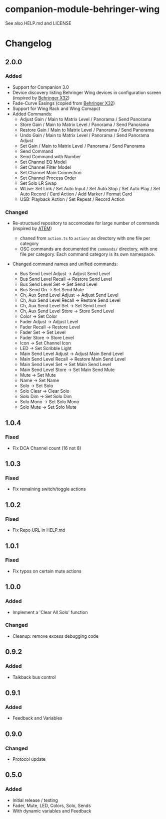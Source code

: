 # companion-module-behringer-wing

See also HELP.md and LICENSE

# Changelog

## 2.0.0

### Added

- Support for Companion 3.0
- Device discovery listing Behringer Wing devices in configuration screen (inspired by [Behringer X32](https://github.com/bitfocus/companion-module-behringer-x32/tree/master))
- Fade-Curve Easings (copied from [Behringer X32](https://github.com/bitfocus/companion-module-behringer-x32/tree/master))
- Support for Wing Rack and Wing Comapct
- Added Commands:
  - Adjust Gain / Main to Matrix Level / Panorama / Send Panorama
  - Store Gain / Main to Matrix Level / Panorama / Send Panorama
  - Restore Gain / Main to Matrix Level / Panorama / Send Panorama
  - Undo Gain / Main to Matrix Level / Panorama / Send Panorama Adjust
  - Set Gain / Main to Matrix Level / Panorama / Send Panorama
  - Send Command
  - Send Command with Number
  - Set Channel EQ Model
  - Set Channel Filter Model
  - Set Channel Main Connection
  - Set Channel Process Order
  - Set Solo LR Swap
  - WLive: Set Link / Set Auto Input / Set Auto Stop / Set Auto Play / Set Auto Record / Card Action / Add Marker / Format Card
  - USB: Playback Action / Set Repeat / Record Action

### Changed

- Re-structued repository to accomodate for large number of commands (inspired by [ATEM](https://github.com/bitfocus/companion-module-bmd-atem))

  - chaned from `action.ts` to `action/` as directory with one file per category
  - OSC commands are documented the `commands/` directory, with one file per category. Each command category is its own namespace.

- Changed command names and unified commands:
  - Bus Send Level Adjust -> Adjust Send Level
  - Bus Send Level Recall -> Restore Send Level
  - Bus Send Level Set -> Set Send Level
  - Bus Send On -> Set Send Mute
  - Ch, Aux Send Level Adjust -> Adjust Send Level
  - Ch, Aux Send Level Recall -> Restore Send Level
  - Ch, Aux Send Level Set -> Set Send Level
  - Ch, Aux Send Level Store -> Store Send Level
  - Color -> Set Color
  - Fader Adjust -> Adjust Level
  - Fader Recall -> Restore Level
  - Fader Set -> Set Level
  - Fader Store -> Store Level
  - Icon -> Set Channel Icon
  - LED -> Set Scribble Light
  - Main Send Level Adjust -> Adjust Main Send Level
  - Main Send Level Recall -> Restore Main Send Level
  - Main Send Level Set -> Set Main Send Level
  - Main Send Level Store -> Set Main Send Mute
  - Mute -> Set Mute
  - Name -> Set Name
  - Solo -> Set Solo
  - Solo Clear -> Clear Solo
  - Solo Dim -> Set Solo Dim
  - Solo Mono -> Set Solo Mono
  - Solo Mute -> Set Solo Mute

## 1.0.4

### Fixed

- Fix DCA Channel count (16 not 8)

## 1.0.3

### Fixed

- Fix remaining switch/toggle actions

## 1.0.2

### Fixed

- Fix Repo URL in HELP.md

## 1.0.1

### Fixed

- Fix typos on certain mute actions

## 1.0.0

### Added

- Implement a 'Clear All Solo' function

### Changed

- Cleanup: remove excess debugging code

## 0.9.2

### Added

- Talkback bus control

## 0.9.1

### Added

- Feedback and Variables

## 0.9.0

### Changed

- Protocol update

## 0.5.0

### Added

- Initial release / testing
- Fader, Mute, LED, Colors, Solo, Sends
- With dynamic variables and Feedback
